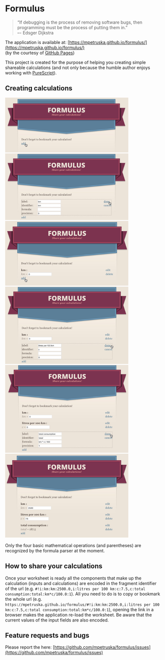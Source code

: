Formulus
========

> “If debugging is the process of removing software bugs,
>  then programming must be the process of putting them
>  in.”  
> –- Edsger Dijkstra

The application is available at:
[https://mpetruska.github.io/formulus/](https://mpetruska.github.io/formulus/)  
(by the courtesy of [GitHub Pages](https://pages.github.com/))

This project is created for the purpose of helping you creating
simple shareable calculations (and not only because the humble
author enjoys working with [PureScript](http://www.purescript.org/)).

Creating calculations
---------------------

<img src="https://raw.githubusercontent.com/mpetruska/formulus/master/screenshots/tutorial_001.jpg" width="400" />

<img src="https://raw.githubusercontent.com/mpetruska/formulus/master/screenshots/tutorial_002.jpg" width="400" />

<img src="https://raw.githubusercontent.com/mpetruska/formulus/master/screenshots/tutorial_003.png" width="400" />

<img src="https://raw.githubusercontent.com/mpetruska/formulus/master/screenshots/tutorial_004.png" width="400" />

<img src="https://raw.githubusercontent.com/mpetruska/formulus/master/screenshots/tutorial_005.jpg" width="400" />

<img src="https://raw.githubusercontent.com/mpetruska/formulus/master/screenshots/tutorial_006.jpg" width="400" />

Only the four basic mathematical operations (and parentheses) are
recognized by the formula parser at the moment.

How to share your calculations
------------------------------

Once your worksheet is ready all the components that make up the
calculation (inputs and calculations) are encoded in the fragment
identifier of the url
(e.g. `#!i:km:km:2500.0,i:litres per 100 km:c:7.5,c:total consumption:total:km*c/100.0:1`).
All you need to do is to copy or bookmark the whole url
(e.g. `https://mpetruska.github.io/formulus/#!i:km:km:2500.0,i:litres per 100 km:c:7.5,c:total consumption:total:km*c/100.0:1`),
opening the link in a browser
makes the application re-load the worksheet. Be aware that the
current values of the input fields are also encoded.

Feature requests and bugs
-------------------------

Please report the here:
[https://github.com/mpetruska/formulus/issues](https://github.com/mpetruska/formulus/issues)
